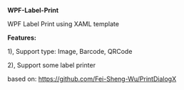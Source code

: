 **WPF-Label-Print**

WPF Label Print using XAML template

**Features:**

  1),  Support type: Image, Barcode, QRCode
  
  2),  Support some label printer

based on: https://github.com/Fei-Sheng-Wu/PrintDialogX


